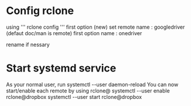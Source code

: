 # Config rclone
using 
'''
rclone config
'''
first option (new) set remote name : googledriver (defaut doc/man is remote)
first option name : onedriver

rename if nessary
# Start systemd service
As your normal user, run 
  systemctl --user daemon-reload
You can now start/enable each remote by using rclone@<remote>
  systemctl --user enable rclone@dropbox
  systemctl --user start rclone@dropbox